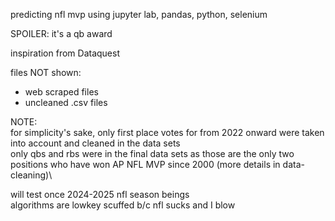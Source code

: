 predicting nfl mvp using jupyter lab, pandas, python, selenium

SPOILER: it's a qb award

inspiration from Dataquest

files NOT shown:
- web scraped files
- uncleaned .csv files

NOTE:\
for simplicity's sake, only first place votes for from 2022 onward were taken into account and cleaned in the data sets\
only qbs and rbs were in the final data sets as those are the only two positions who have won AP NFL MVP since 2000 (more details in data-cleaning)\

will test once 2024-2025 nfl season beings\
algorithms are lowkey scuffed b/c nfl sucks and I blow 


